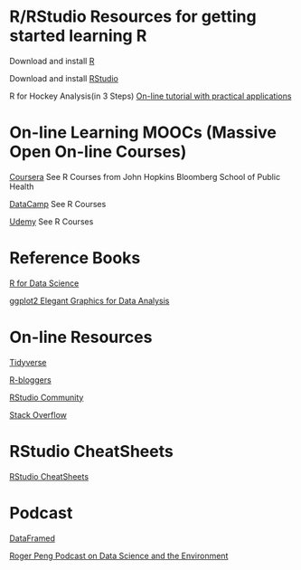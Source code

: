R/RStudio Resources for getting started learning R
================

Download and install [R](https://www.r-project.org/)

Download and install [RStudio](https://www.rstudio.com/products/rstudio/download/)

R for Hockey Analysis(in 3 Steps) [On-line tutorial with practical applications](https://towardsdatascience.com/r-for-hockey-analysis-part-2-tidyverse-basics-5caf63aea5a5)

On-line Learning MOOCs (Massive Open On-line Courses)
=====================================================

[Coursera](https://www.coursera.org/) See R Courses from John Hopkins Bloomberg School of Public Health

[DataCamp](https://www.datacamp.com/) See R Courses

[Udemy](https://www.udemy.com/courses/search/?src=ukw&q=R) See R Courses

Reference Books
===============

[R for Data Science](https://r4ds.had.co.nz/)

[ggplot2 Elegant Graphics for Data Analysis](https://www.amazon.com/ggplot2-Graphics-Analysis-Printing-H-Wickham/dp/B003ZFLQV4/ref=sr_1_1?s=books&ie=UTF8&qid=1544331006&sr=1-1&keywords=ggplot2+2nd+edition)

On-line Resources
=================

[Tidyverse](https://www.tidyverse.org/)

[R-bloggers](https://www.r-bloggers.com/)

[RStudio Community](https://community.rstudio.com/)

[Stack Overflow](http://stackoverflow.com/questions/tagged/ggplot2?sort=frequent&pageSize=50)

RStudio CheatSheets
===================

[RStudio CheatSheets](https://resources.rstudio.com/rstudio-cheatsheets)

Podcast
=======

[DataFramed](https://www.datacamp.com/community/podcast?tap_a=5644-dce66f&tap_s=10907-287229)

[Roger Peng Podcast on Data Science and the Environment](https://www.datacamp.com/community/podcast/data-science-environment-moocs)
